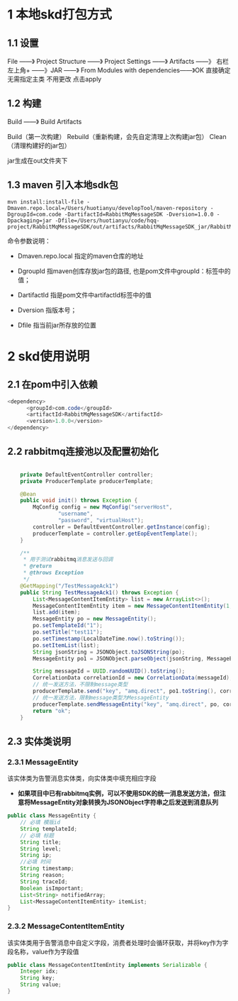 # 1 本地skd打包方式
## 1.1 设置
File ——》 Project Structure ——》 Project Settings ——》 Artifacts ——》 右栏左上角+ ——》JAR ——》 From Modules with dependencies——》OK
直接确定无需指定主类
不用更改 点击apply

## 1.2 构建
Build ——》 Build Artifacts

Build（第一次构建）
Rebuild（重新构建，会先自定清理上次构建jar包）
Clean（清理构建好的jar包）

jar生成在out文件夹下

## 1.3 maven 引入本地sdk包
```
mvn install:install-file -Dmaven.repo.local=/Users/huotianyu/developTool/maven-repository -DgroupId=com.code -DartifactId=RabbitMqMessageSDK -Dversion=1.0.0 -Dpackaging=jar -Dfile=/Users/huotianyu/code/hqq-project/RabbitMqMessageSDK/out/artifacts/RabbitMqMessageSDK_jar/RabbitMqMessageSDK.jar
```

命令参数说明：

- Dmaven.repo.local   指定的maven仓库的地址

- DgroupId            指maven创库存放jar包的路径, 也是pom文件中groupId：标签中的值；

- DartifactId         指是pom文件中artifactId标签中的值

- Dversion            指版本号；
- Dfile               指当前jar所存放的位置

# 2 skd使用说明
## 2.1 在pom中引入依赖

```java
<dependency>
      <groupId>com.code</groupId>
      <artifactId>RabbitMqMessageSDK</artifactId>
      <version>1.0.0</version>
</dependency>
```

## 2.2 rabbitmq连接池以及配置初始化

```java

    private DefaultEventController controller;
    private ProducerTemplate producerTemplate;

    @Bean
    public void init() throws Exception {
        MqConfig config = new MqConfig("serverHost",
                "username",
                "password", "virtualHost");
        controller = DefaultEventController.getInstance(config);
        producerTemplate = controller.getEopEventTemplate();
    }

    /**
     * 用于测试rabbitmq消息发送与回调
     * @return
     * @throws Exception
     */
    @GetMapping("/TestMessageAck1")
    public String TestMessageAck1() throws Exception {
        List<MessageContentItemEntity> list = new ArrayList<>();
        MessageContentItemEntity item = new MessageContentItemEntity(1, "123", "23");
        list.add(item);
        MessageEntity po = new MessageEntity();
        po.setTemplateId("1");
        po.setTitle("test11");
        po.setTimestamp(LocalDateTime.now().toString());
        po.setItemList(list);
        String jsonString = JSONObject.toJSONString(po);
        MessageEntity po1 = JSONObject.parseObject(jsonString, MessageEntity.class);

        String messageId = UUID.randomUUID().toString();
        CorrelationData correlationId = new CorrelationData(messageId);
        // 统一发送方法，不限制message类型
        producerTemplate.send("key", "amq.direct", po1.toString(), correlationId);
        // 统一发送方法，限制message类型为MessageEntity
        producerTemplate.sendMessageEntity("key", "amq.direct", po, correlationId);
        return "ok";
    }
```
## 2.3 实体类说明
### 2.3.1 MessageEntity
该实体类为告警消息实体类，向实体类中填充相应字段

- **如果项目中已有rabbitmq实例，可以不使用SDK的统一消息发送方法，但注意将MessageEntity对象转换为JSONObject字符串之后发送到消息队列**
```java
public class MessageEntity {
    // 必填 模版id
    String templateId;
    // 必填 标题
    String title;
    String level;
    String ip;
    //必填 时间
    String timestamp;
    String reason;
    String traceId;
    Boolean isImportant;
    List<String> notifiedArray;
    List<MessageContentItemEntity> itemList;
}
```
### 2.3.2 MessageContentItemEntity
该实体类用于告警消息中自定义字段，消费者处理时会循环获取，并将key作为字段名称，value作为字段值
```java
public class MessageContentItemEntity implements Serializable {
    Integer idx;
    String key;
    String value;
}
```





